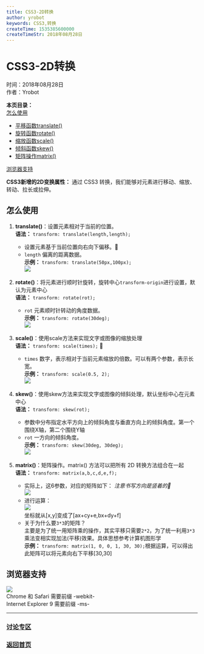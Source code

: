 ```yaml
---
title: CSS3-2D转换
author: yrobot
keywords: CSS3,转换
createTime: 1535385600000
createTimeStr: 2018年08月28日
---
```

# CSS3-2D转换  
时间：2018年08月28日  
作者：Yrobot  

__本页目录：__    
[怎么使用](#id1)  
- [平移函数translate()](#id11)
- [旋转函数rotate()](#id12)
- [缩放函数scale()](#id13)
- [倾斜函数skew()](#id14)
- [矩阵操作matrix()](#id15)  

[浏览器支持](#id2)  

__CSS3新增的2D变换属性：__   通过 CSS3 转换，我们能够对元素进行移动、缩放、转动、拉长或拉伸。

<a href="" id="id1"></a>

## 怎么使用
<a href="" id="id11"></a>

1. __translate()__：设置元素相对于当前的位置。  
   __语法：__ `transform: translate(length,length);`  
   - 设置元素基于当前位置向右向下偏移。   
   - `length` 偏离的距离数据。  
   __示例：__ `transform: translate(50px,100px);`  
   ![](https://ws1.sinaimg.cn/large/006tNbRwgy1fuockbel15j30ai0euwey.jpg) 
<a href="" id="id12"></a>

2. __rotate()__：将元素进行顺时针旋转，旋转中心`transform-origin`进行设置，默认为元素中心  
   __语法：__ `transform: rotate(rot);`     
   - `rot` 元素顺时针转动的角度数据。   
   __示例：__ `transform: rotate(30deg);`   
   ![](https://ws4.sinaimg.cn/large/006tNbRwgy1fuockq1b1rj308i0aggmc.jpg)
<a href="" id="id13"></a>   

3. __scale()__：使用scale方法来实现文字或图像的缩放处理  
   __语法：__ `transform: scale(times);`     
   - `times` 数字，表示相对于当前元素缩放的倍数。可以有两个参数，表示长宽。  
   __示例：__ `transform: scale(0.5, 2);`   
   ![](https://ws4.sinaimg.cn/large/006tNbRwgy1fuoclaoa1uj30fa0lqjsf.jpg)
<a href="" id="14"></a>

4. __skew()__：使用skew方法来实现文字或图像的倾斜处理，默认坐标中心在元素中心   
   __语法：__ `transform: skew(rot);`  
   - 参数中分布指定水平方向上的倾斜角度与垂直方向上的倾斜角度。第一个围绕X轴，第二个围绕Y轴    
   - `rot` 一方向的倾斜角度。  
   __示例：__ `transform: skew(30deg, 30deg);`   
   ![](https://ws1.sinaimg.cn/large/006tNbRwgy1fuocmattrhj30880a4jrw.jpg)
<a href="" id="15"></a>

5. __matrix()__：矩阵操作。matrix() 方法可以把所有 2D 转换方法组合在一起  
   __语法：__ `transform: matrix(a,b,c,d,e,f);`  
   - 实际上，这6参数，对应的矩阵如下： _注意书写方向是竖着的_   
     ![](https://ws1.sinaimg.cn/large/006tNbRwgy1fuoak0zwuhj304302kq2w.jpg)  
   - 进行运算：  
     ![](https://ws1.sinaimg.cn/large/006tNbRwgy1fuoaq82zpxj30cm02xwep.jpg)  
     坐标就从[x,y]变成了[ax+cy+e,bx+dy+f]  
   - 关于为什么要`3*3`的矩阵？   
     主要是为了统一用矩阵乘的操作，其实平移只需要`2*2`，为了统一利用`3*3`乘法变相实现加法(平移)效果。具体思想参考计算机图形学    
   __示例：__ `transform: matrix(1, 0, 0, 1, 30, 30);`根据运算，可以得出此矩阵可以将元素向右下平移[30,30]   

<a id='id2'></a>

## 浏览器支持
![](https://ws4.sinaimg.cn/large/006tNbRwgy1fuo7z8j9byj318s04s3zs.jpg)  
Chrome 和 Safari 需要前缀 -webkit-  
Internet Explorer 9 需要前缀 -ms-  

--- 
### [讨论专区](https://github.com/Yrobot/Yrobot-FrontEnd-Blog/issues/1)  
### [返回首页](../../README.md)
